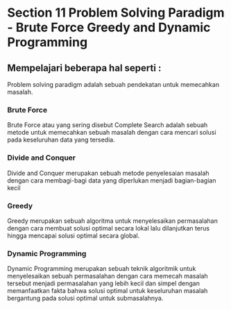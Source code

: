# Section 11 Problem Solving Paradigm - Brute Force Greedy and Dynamic Programming

## Mempelajari beberapa hal seperti :
Problem solving paradigm adalah sebuah pendekatan untuk memecahkan masalah.

### Brute Force <br>
Brute Force atau yang sering disebut Complete Search adalah sebuah metode untuk memecahkan sebuah masalah dengan cara mencari solusi pada keseluruhan data yang tersedia.

### Divide and Conquer <br>
Divide and Conquer merupakan sebuah metode penyelesaian masalah dengan cara membagi-bagi data yang diperlukan menjadi bagian-bagian kecil

### Greedy <br>
Greedy merupakan sebuah algoritma untuk menyelesaikan permasalahan dengan cara membuat solusi optimal secara lokal lalu dilanjutkan terus hingga mencapai solusi optimal secara global.

### Dynamic Programming <br>
Dynamic Programming merupakan sebuah teknik algoritmik untuk menyelesaikan sebuah permasalahan dengan cara memecah masalah tersebut menjadi permasalahan yang lebih kecil dan simpel dengan  memanfaatkan fakta bahwa solusi optimal untuk keseluruhan masalah bergantung pada solusi optimal untuk submasalahnya.


